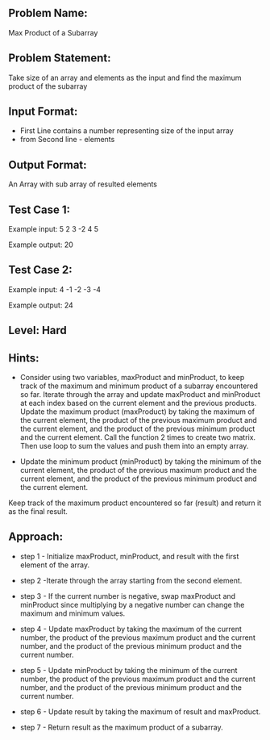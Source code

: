 ## Problem Name:
Max Product of a Subarray

## Problem Statement:
Take size of an array and elements as the input 
and find the maximum product of the subarray

## Input Format:
- First Line contains a number representing size of the input array
- from Second line - elements

## Output Format:
An Array with sub array of resulted elements

## Test Case 1:
Example input:
5
2
3
-2
4
5

Example output:
20

## Test Case 2:
Example input:
4
-1
-2
-3
-4

Example output:
24

## Level: Hard

## Hints:
- Consider using two variables, maxProduct and 
minProduct, to keep track of the maximum and 
minimum product of a subarray encountered so 
far.
Iterate through the array and update maxProduct
and minProduct at each index based on the 
current element and the previous products.
Update the maximum product (maxProduct) by 
taking the maximum of the current element, the
product of the previous maximum product and 
the current element, and the product of the 
previous minimum product and the current
element.
Call the function 2 times to create two matrix.
Then use loop to sum the values and push them
into an empty array.

- Update the minimum product (minProduct) 
by taking the minimum of the current element,
 the product of the previous maximum 
product and the current element, 
and the product of the previous 
minimum product and the current element.

Keep track of the maximum product 
encountered so far (result) and 
return it as the final result.


## Approach:
- step 1 - Initialize maxProduct, minProduct, and result with the first element of the 
array.

- step 2 -Iterate through the array starting from the second element.

- step 3 - If the current number is negative, swap maxProduct and minProduct since 
     multiplying by a negative number can change the maximum and minimum values.

- step 4 - Update maxProduct by taking the maximum of the current number, 
       the product of the previous maximum product and the current number, and the 
       product of the previous minimum product and the current number.

- step 5 - Update minProduct by taking the minimum of the current number, 
     the product of the previous maximum product and the current number, 
     and the product of the previous minimum product and the current number.

- step 6 - Update result by taking the maximum of result and maxProduct.

- step 7 - Return result as the maximum product of a subarray.
